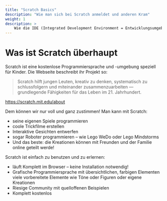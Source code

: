 ```yaml
---
title: "Scratch Basics"
description: "Wie man sich bei Scratch anmeldet und anderen Kram"
weight: 1
description: >
    Wie die IDE (Integrated Development Environment = Entwicklungsumgebung)
---
```





# Was ist Scratch überhaupt

Scratch ist eine kostenlose Programmiersprache und -umgebung speziell für Kinder. Die Webseite beschreibt ihr Projekt so:

> Scratch hilft jungen Leuten, kreativ zu denken, systematisch zu schlussfolgern und miteinander zusammenzuarbeiten — grundlegende Fähigkeiten für das Leben im 21. Jahrhundert. 

https://scratch.mit.edu/about

Dem können wir nur voll und ganz zustimmen! Man kann mit Scratch:

- seine eigenen Spiele programmieren
- coole Trickfilme erstellen
- Interaktive Gesichten entwerfen
- sogar Roboter programmieren – wie Lego WeDo oder Lego Mindstorms
- Und das beste: die Kreationen können mit Freunden und der Familie online geteilt werde!

Scratch ist einfach zu benutzen und zu erlernen:

- läuft Komplett im Browser – keine Installation notwendig!
- Grafische Programmiersprache mit übersichtlichen, farbigen Elementen
viele vorbereitete Elemente wie Töne oder Figuren oder eigene Kreationen
- Riesige Community mit quelloffenen Beispielen
- Komplett kostenlos

